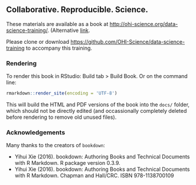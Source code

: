 ## Collaborative. Reproducible. Science.

  These materials are available as a book at http://ohi-science.org/data-science-training/. (Alternative [link](https://rawgit.com/OHI-Science/data-science-training/master/docs/index.html).

Please clone or download https://github.com/OHI-Science/data-science-training to accompany this training.

### Rendering

To render this book in RStudio: Build tab > Build Book. Or on the command line:

```R
rmarkdown::render_site(encoding = 'UTF-8')
````

This will build the HTML and PDF versions of the book into the `docs/` folder, which should not be directly edited (and occassionally completely deleted before rendering to remove old unused files).

### Acknowledgements

Many thanks to the creators of `bookdown`: 

- Yihui Xie (2016). bookdown: Authoring Books and Technical Documents with R Markdown. R package version 0.3.9.
- Yihui Xie (2016). bookdown: Authoring Books and Technical Documents with R Markdown. Chapman and Hall/CRC. ISBN 978-1138700109
